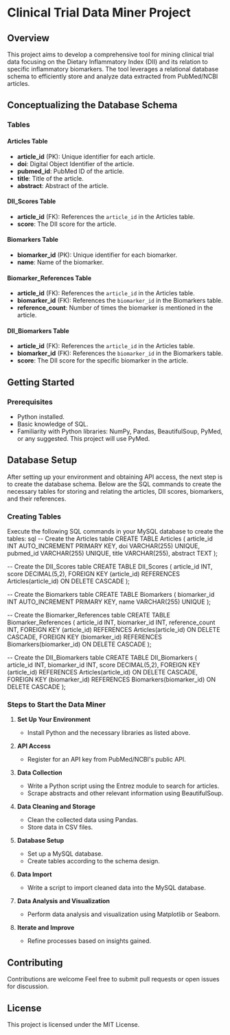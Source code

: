 # Clinical Trial Data Miner Project

## Overview

This project aims to develop a comprehensive tool for mining clinical trial data focusing on the Dietary Inflammatory Index (DII) and its relation to specific inflammatory biomarkers. The tool leverages a relational database schema to efficiently store and analyze data extracted from PubMed/NCBI articles.

## Conceptualizing the Database Schema

### Tables

#### Articles Table
- **article_id** (PK): Unique identifier for each article.
- **doi**: Digital Object Identifier of the article.
- **pubmed_id**: PubMed ID of the article.
- **title**: Title of the article.
- **abstract**: Abstract of the article.

#### DII_Scores Table
- **article_id** (FK): References the `article_id` in the Articles table.
- **score**: The DII score for the article.

#### Biomarkers Table
- **biomarker_id** (PK): Unique identifier for each biomarker.
- **name**: Name of the biomarker.

#### Biomarker_References Table
- **article_id** (FK): References the `article_id` in the Articles table.
- **biomarker_id** (FK): References the `biomarker_id` in the Biomarkers table.
- **reference_count**: Number of times the biomarker is mentioned in the article.

#### DII_Biomarkers Table
- **article_id** (FK): References the `article_id` in the Articles table.
- **biomarker_id** (FK): References the `biomarker_id` in the Biomarkers table.
- **score**: The DII score for the specific biomarker in the article.

## Getting Started

### Prerequisites

- Python installed.
- Basic knowledge of SQL.
- Familiarity with Python libraries: NumPy, Pandas, BeautifulSoup, PyMed, or any suggested. This project will use PyMed.

## Database Setup

After setting up your environment and obtaining API access, the next step is to create the database schema. Below are the SQL commands to create the necessary tables for storing and relating the articles, DII scores, biomarkers, and their references.

### Creating Tables

Execute the following SQL commands in your MySQL database to create the tables:
sql -- Create the Articles table CREATE TABLE Articles ( article_id INT AUTO_INCREMENT PRIMARY KEY, doi VARCHAR(255) UNIQUE, pubmed_id VARCHAR(255) UNIQUE, title VARCHAR(255), abstract TEXT );

-- Create the DII_Scores table CREATE TABLE DII_Scores ( article_id INT, score DECIMAL(5,2), FOREIGN KEY (article_id) REFERENCES Articles(article_id) ON DELETE CASCADE );

-- Create the Biomarkers table CREATE TABLE Biomarkers ( biomarker_id INT AUTO_INCREMENT PRIMARY KEY, name VARCHAR(255) UNIQUE );

-- Create the Biomarker_References table CREATE TABLE Biomarker_References ( article_id INT, biomarker_id INT, reference_count INT, FOREIGN KEY (article_id) REFERENCES Articles(article_id) ON DELETE CASCADE, FOREIGN KEY (biomarker_id) REFERENCES Biomarkers(biomarker_id) ON DELETE CASCADE );

-- Create the DII_Biomarkers table CREATE TABLE DII_Biomarkers ( article_id INT, biomarker_id INT, score DECIMAL(5,2), FOREIGN KEY (article_id) REFERENCES Articles(article_id) ON DELETE CASCADE, FOREIGN KEY (biomarker_id) REFERENCES Biomarkers(biomarker_id) ON DELETE CASCADE );

### Steps to Start the Data Miner

1. **Set Up Your Environment**
   - Install Python and the necessary libraries as listed above.

2. **API Access**
   - Register for an API key from PubMed/NCBI's public API.

3. **Data Collection**
   - Write a Python script using the Entrez module to search for articles.
   - Scrape abstracts and other relevant information using BeautifulSoup.

4. **Data Cleaning and Storage**
   - Clean the collected data using Pandas.
   - Store data in CSV files.

5. **Database Setup**
   - Set up a MySQL database.
   - Create tables according to the schema design.

6. **Data Import**
   - Write a script to import cleaned data into the MySQL database.

7. **Data Analysis and Visualization**
   - Perform data analysis and visualization using Matplotlib or Seaborn.

8. **Iterate and Improve**
   - Refine processes based on insights gained.

## Contributing

Contributions are welcome Feel free to submit pull requests or open issues for discussion.

## License

This project is licensed under the MIT License.
